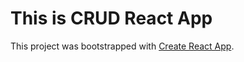 # This is CRUD React App

This project was bootstrapped with [Create React App](https://github.com/facebook/create-react-app).


